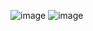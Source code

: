 ![image](https://github.com/SarfarazQadir/Value-and-Reference-Type-in-C-/assets/144503703/31fb11aa-9d37-4df6-b0d6-581e1ec57a6c)
![image](https://github.com/SarfarazQadir/Value-and-Reference-Type-in-C-/assets/144503703/6ec9a4dc-26ce-4d21-a436-d60ec5631a69)
